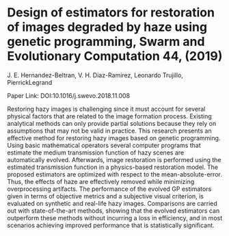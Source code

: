 # Design of estimators for restoration of images degraded by haze using genetic programming, Swarm and Evolutionary Computation 44, (2019)

J. E. Hernandez-Beltran, V. H. Diaz-Ramirez, Leonardo Trujillo, PierrickLegrand

Paper Link: DOI:10.1016/j.swevo.2018.11.008

Restoring hazy images is challenging since it must account for several physical factors that are related to the image formation process. Existing analytical methods can only provide partial solutions because they rely on assumptions that may not be valid in practice. This research presents an effective method for restoring hazy images based on genetic programming. Using basic mathematical operators several computer programs that estimate the medium transmission function of hazy scenes are automatically evolved. Afterwards, image restoration is performed using the estimated transmission function in a physics-based restoration model. The proposed estimators are optimized with respect to the mean-absolute-error. Thus, the effects of haze are effectively removed while minimizing overprocessing artifacts. The performance of the evolved GP estimators given in terms of objective metrics and a subjective visual criterion, is evaluated on synthetic and real-life hazy images. Comparisons are carried out with state-of-the-art methods, showing that the evolved estimators can outperform these methods without incurring a loss in efficiency, and in most scenarios achieving improved performance that is statistically significant.
